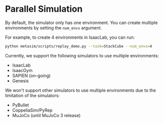 # Parallel Simulation

By default, the simulator only has one environment. You can create multiple environments by setting the `num_envs` argument.

For example, to create 4 environments in IsaacLab, you can run:
```bash
python metasim/scripts/replay_demo.py --task=StackCube --num_envs=4
```

Currently, we support the following simulators to use multiple environments:
- IsaacLab
- IsaacGym
- SAPIEN (on-going)
- Genesis

We won't support other simulators to use multiple environments due to the limitation of the simulators:
- PyBullet
- CoppeliaSim/PyRep
- MuJoCo (until MuJoCo 3 release)
